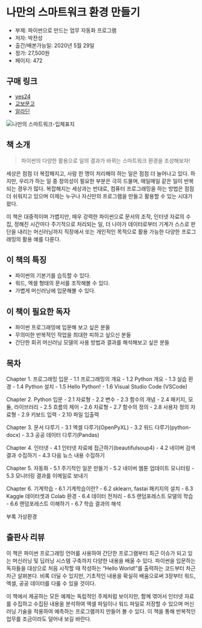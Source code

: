 # 나만의 스마트워크 환경 만들기

- 부제: 파이썬으로 만드는 업무 자동화 프로그램
- 저자: 박찬성
- 출간/배본가능일: 2020년 5월 29일
- 정가: 27,500원
- 페이지: 472

## 구매 링크

- [yes24](http://www.yes24.com/Product/Goods/90349631)
- [교보문고](http://www.kyobobook.co.kr/product/detailViewKor.laf?ejkGb=KOR&mallGb=KOR&barcode=9791190014977&orderClick=LBY&Kc=)
- [알라딘](https://www.aladin.co.kr/shop/wproduct.aspx?ItemId=241118463)

![나만의 스마트워크-입체표지](https://user-images.githubusercontent.com/21074282/82780268-99713080-9e91-11ea-8b71-75dfc2831c94.png)

## 책 소개

>파이썬의 다양한 활용으로 일의 결과가 바뀌는
>스마트워크 환경을 조성해보자!

세상은 점점 더 복잡해지고, 사람 한 명이 처리해야 하는 일은 점점 더 늘어나고 있다. 하지만, 우리가 하는 일 중 창의성이 필요한 부분은 극히 드물며, 매일매일 같은 일이 반복되는 경우가 많다. 복잡해지는 세상과는 반대로, 컴퓨터 프로그래밍을 하는 방법은 점점 더 쉬워지고 있으며 이제는 누구나 자신만의 프로그램을 만들고 활용할 수 있는 시대가 왔다.

이 책은 대중적이며 가볍지만, 매우 강력한 파이썬으로 문서의 조작, 인터넷 자료의 수집, 정해진 시간마다 주기적으로 처리되는 일, 더 나아가 데이터로부터 기계가 스스로 판단을 내리는 머신러닝까지 직장에서 또는 개인적인 목적으로 활용 가능한 다양한 프로그래밍의 활용 예를 다룬다. 

## 이 책의 특징

- 파이썬의 기본기를 습득할 수 있다.
- 워드, 엑셀 형태의 문서를 조작해볼 수 있다.
- 가볍게 머신러닝에 입문해볼 수 있다.

## 이 책이 필요한 독자

- 파이썬 프로그래밍에 입문해 보고 싶은 분들
- 무의미한 반복적인 작업을 최대한 피하고 싶으신 분들
- 간단한 회귀 머신러닝 모델의 사용 방법과 결과를 해석해보고 싶은 분들

## 목차

Chapter 1. 프로그래밍 입문
	- 1.1 프로그래밍의 개요
	- 1.2 Python 개요
	- 1.3 실습 환경
	- 1.4 Python 설치
	- 1.5 Hello Python!
	- 1.6 Visual Studio Code (VSCode)
	
Chapter 2. Python 입문
	- 2.1 자료형
	- 2.2 변수
	- 2.3 함수의 개념
	- 2.4 패키지, 모듈, 라이브러리
	- 2.5 흐름의 제어
	- 2.6 자료형
	- 2.7 함수의 정의
	- 2.8 사용자 정의 자료형
	- 2.9 키보드 입력
	- 2.10 파일 입출력

Chapter 3. 문서 다루기
	- 3.1 엑셀 다루기(OpenPyXL)
	- 3.2 워드 다루기(python-docx)
	- 3.3 공공 데이터 다루기(Pandas)

Chapter 4. 인터넷
	- 4.1 인터넷 자료에 접근하기(beautifulsoup4)
	- 4.2 네이버 검색 결과 수집하기
	- 4.3 다음 뉴스 내용 수집하기

Chapter 5. 자동화
	- 5.1 주기적인 일꾼 만들기
	- 5.2 네이버 웹툰 업데이트 모니터링
	- 5.3 모니터링 결과를 이메일로 보내기

Chapter 6. 기계학습
	- 6.1 기계학습이란?
	- 6.2 sklearn, fastai 패키지의 설치
	- 6.3 Kaggle 데이터셋과 Colab 환경
	- 6.4 데이터 전처리
	- 6.5 랜덤포레스트 모델의 학습
	- 6.6 랜덤포레스트 이해하기
	- 6.7 학습 결과의 해석

부록 가상환경

## 출판사 리뷰
이 책은 파이썬 프로그래밍 언어를 사용하여 간단한 프로그램부터 최근 이슈가 되고 있는 머신러닝 및 딥러닝 시스템 구축까지 다양한 내용을 배울 수 있다. 파이썬을 입문하는 독자들을 대상으로 처음 시작할 때 작성하는 “Hello World!”를 출력하는 코드부터 차근차근 살펴본다. 비록 더딜 수 있지만, 기초적인 내용을 확실히 배움으로써 3장부터 워드, 엑셀, 공공 데이터를 다룰 수 있을 것이다.

이 책에서 제공하는 모든 예제는 독립적인 주제처럼 보이지만, 함께 엮어서 인터넷 자료를 수집하고 수집된 내용을 분석하여 엑셀 파일이나 워드 파일로 저장할 수 있으며 머신러닝 기술을 적용하여 예측하는 프로그램까지 만들어 볼 수 있다. 이 책을 통해 반복적인 업무를 조금이라도 덜어내 보길 바란다.
